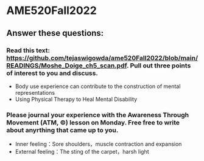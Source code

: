 # AME520Fall2022

## Answer these questions:

### Read this text: https://github.com/tejaswigowda/ame520Fall2022/blob/main/READINGS/Moshe_Doige_ch5_scan.pdf. Pull out three points of interest to you and discuss.
* Body use experience can contribute to the construction of mental representations
* Using Physical Therapy to Heal Mental Disability
### Please journal your experience with the Awareness Through Movement (ATM, ©) lesson on Monday. Free free to write about anyrthing that came up to you.
* Inner feeling：Sore shoulders，muscle contraction and expansion
* External feeling：The sting of the carpet，harsh light
